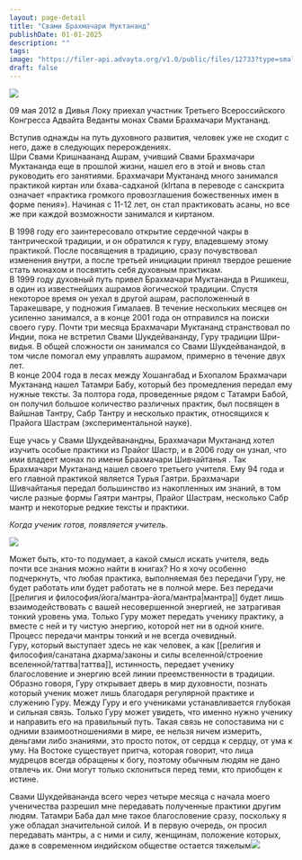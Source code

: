 ```yaml
---
layout: page-detail
title: "Свами Брахмачари Муктананд"
publishDate: 01-01-2025
description: ""
tags:
image: "https://filer-api.advayta.org/v1.0/public/files/12733?type=small"
draft: false
---
```


[![](https://filer-api.advayta.org/v1.0/public/files/53682?type=medium)](https://filer-api.advayta.org/v1.0/public/files/53695?type=medium)

09 мая 2012 в Дивья Локу приехал участник Третьего Всероссийского Конгресса Адвайта Веданты монах Свами Брахмачари Муктананд.

Вступив однажды на путь духовного развития, человек уже не сходит с него, даже в следующих перерождениях.\
Шри Свами Кришнаананд Ашрам, учивший Свами Брахмачари Муктананда еще в прошлой жизни, нашел его в этой и вновь стал руководить его занятиями. Брахмачари Муктананд много занимался практикой киртан или бхава-садханой (kIrtana в переводе с санскрита означает «практика громкого провозглашения божественных имен в форме пения»). Начиная с 11-12 лет, он стал практиковать асаны, но все же при каждой возможности занимался и киртаном.

В 1998 году его заинтересовало открытие сердечной чакры в тантрической традиции, и он обратился к гуру, владевшему этому практикой. После посвящения в традицию, сразу почувствовал изменения внутри, а после третьей инициации принял твердое решение стать монахом и посвятить себя духовным практикам.\
В 1999 году духовный путь привел Брахмачари Муктананда в Ришикеш, в один из известнейших ашрамов йогической традиции. Спустя некоторое время он уехал в другой ашрам, расположенный в Таракешваре, у подножия Гималаев. В течение нескольких месяцев он усиленно занимался, а в конце 2001 года он отправился на поиски своего гуру. Почти три месяца Брахмачари Муктананд странствовал по Индии, пока не встретил Свами Шукдейвананду, Гуру традиции Шри-видья. В общей сложности он занимался со Свами Шукдейванандой, в том числе помогал ему управлять ашрамом, примерно в течение двух лет.\
В конце 2004 года в лесах между Хошангабад и Бхопалом Брахмачари Муктананд нашел Татамри Бабу, который без промедления передал ему нужные тексты. За полтора года, проведенные рядом с Татамри Бабой, он получил большое количество различных практик, был посвящен в Вайшнав Тантру, Сабр Тантру и несколько практик, относящихся к Прайога Шастрам (экспериментальной науке). 

Еще учась у Свами Шукдейванандны, Брахмачари Муктананд хотел изучить особые практики из Прайог Шастр, и в 2006 году он узнал, что ими владеет монах по имени Брахмачари Шивчайтанья . Так Брахмачари Муктананд нашел своего третьего учителя. Ему 94 года и его главной практикой является Турья Гаятри. Брахмачари Шивчайтанья передал большинство из накопленных им знаний, в том числе разные формы Гаятри мантры, Прайог Шастрам, несколько Сабр мантр и некоторые редкие тексты и практики.

_Когда ученик готов, появляется учитель_.

![](https://filer-api.advayta.org/v1.0/public/files/60321?type=medium)

Может быть, кто-то подумает, а какой смысл искать учителя, ведь почти все знания можно найти в книгах? Но я хочу особенно подчеркнуть, что любая практика, выполняемая без передачи Гуру, не будет работать или будет работать не в полной мере. Без передачи [[религия и философия/йога/мантра-йога/мантра|мантра]] будет лишь взаимодействовать с вашей несовершенной энергией, не затрагивая тонкий уровень ума. Только Гуру может передать ученику практику, а вместе с ней и ту чистую энергию, которой нет ни в одной книге. Процесс передачи мантры тонкий и не всегда очевидный.\
Гуру, который выступает здесь не как человек, а как [[религия и философия/санатана дхарма/законы и силы вселенной/строение вселенной/таттва|таттва]], истинность, передает ученику благословение и энергию всей линии преемственности в традиции. Образно говоря, Гуру открывает дверь в мир духовности, познать который ученик может лишь благодаря регулярной практике и служению Гуру. Между Гуру и его учениками устанавливается глубокая и сильная связь. Только Гуру может увидеть, что именно нужно ученику и направить его на правильный путь. Такая связь не сопоставима ни с одними взаимоотношениями в мире, ее нельзя ничем измерить, деньгами либо знаниями, это просто поток, от сердца к сердцу, от ума к уму. На Востоке существует притча, которая говорит, что лица мудрецов всегда обращены к богу, поэтому обычным людям не дано отвлечь их. Они могут только склониться перед теми, кто приобщен к истине. 

Свами Шукдейвананда всего через четыре месяца с начала моего ученичества разрешил мне передавать полученные практики другим людям. Татамри Баба дал мне такое благословение сразу, поскольку я уже обладал значительной силой. И в первую очередь, он просил передавать мантры, а с ними и силу, женщинам, положение которых, даже в современном индийском обществе остается тяжелым![](https://filer-api.advayta.org/v1.0/public/files/60334?type=medium)
  
  
